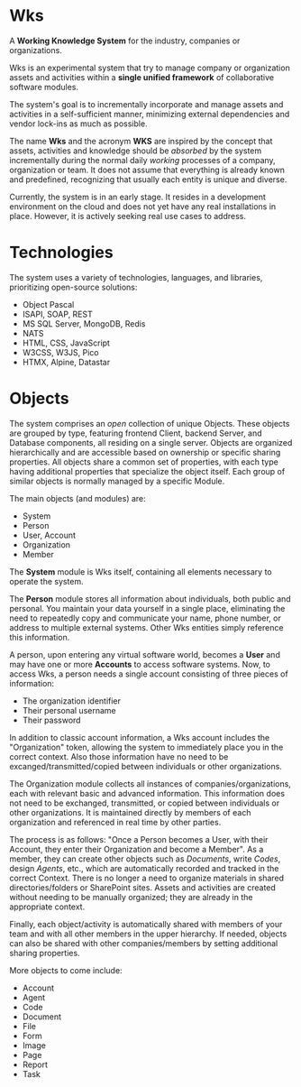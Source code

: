 # Wks
A **Working Knowledge System** for the industry, companies or organizations.

Wks is an experimental system that try to manage company or organization assets and activities within a **single unified framework** of collaborative software modules.

The system's goal is to incrementally incorporate and manage assets and activities in a self-sufficient manner, minimizing external dependencies and vendor lock-ins as much as possible.

The name **Wks** and the acronym **WKS** are inspired by the concept that assets, activities and knowledge should be *absorbed* by the system incrementally during the normal daily *working* processes of a company, organization or team.
It does not assume that everything is already known and predefined, recognizing that usually each entity is unique and diverse.

Currently, the system is in an early stage. It resides in a development environment on the cloud and does not yet have any real installations in place.
However, it is actively seeking real use cases to address.

# Technologies
The system uses a variety of technologies, languages, and libraries, prioritizing open-source solutions:

- Object Pascal
- ISAPI, SOAP, REST
- MS SQL Server, MongoDB, Redis
- NATS
- HTML, CSS, JavaScript
- W3CSS, W3JS, Pico
- HTMX, Alpine, Datastar

# Objects
The system comprises an *open* collection of unique Objects.
These objects are grouped by type, featuring frontend Client, backend Server, and Database components, all residing on a single server.
Objects are organized hierarchically and are accessible based on ownership or specific sharing properties.
All objects share a common set of properties, with each type having additional properties that specialize the object itself.
Each group of similar objects is normally managed by a specific Module.

The main objects (and modules) are:

- System
- Person
- User, Account
- Organization
- Member

The **System** module is Wks itself, containing all elements necessary to operate the system.

The **Person** module stores all information about individuals, both public and personal.
You maintain your data yourself in a single place, eliminating the need to repeatedly copy and communicate your name, phone number, or address to multiple external systems.
Other Wks entities simply reference this information.

A person, upon entering any virtual software world, becomes a **User** and may have one or more **Accounts** to access software systems.
Now, to access Wks, a person needs a single account consisting of three pieces of information:

- The organization identifier
- Their personal username
- Their password

In addition to classic account information, a Wks account includes the "Organization" token, allowing the system to immediately place you in the correct context.
Also those information have no need to be excanged/transmitted/copied between individuals or other organizations.

The Organization module collects all instances of companies/organizations, each with relevant basic and advanced information. This information does not need to be exchanged, transmitted, or copied between individuals or other organizations. It is maintained directly by members of each organization and referenced in real time by other parties.

The process is as follows: "Once a Person becomes a User, with their Account, they enter their Organization and become a Member".
As a member, they can create other objects such as *Documents*, write *Codes*, design *Agents*, etc., which are automatically recorded and tracked in the correct Context.
There is no longer a need to organize materials in shared directories/folders or SharePoint sites.
Assets and activities are created without needing to be manually organized; they are already in the appropriate context.

Finally, each object/activity is automatically shared with members of your team and with all other members in the upper hierarchy.
If needed, objects can also be shared with other companies/members by setting additional sharing properties.

More objects to come include:

- Account
- Agent
- Code
- Document
- File
- Form
- Image
- Page
- Report
- Task

